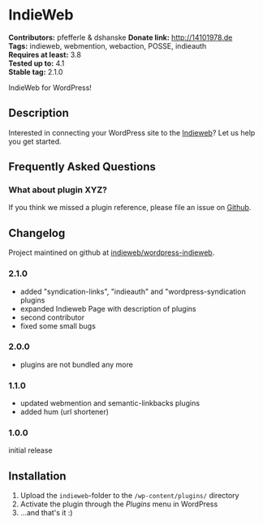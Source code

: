 # IndieWeb #
**Contributors:** pfefferle & dshanske
**Donate link:** http://14101978.de  
**Tags:** indieweb, webmention, webaction, POSSE, indieauth  
**Requires at least:** 3.8  
**Tested up to:** 4.1  
**Stable tag:** 2.1.0  

IndieWeb for WordPress!

## Description ##

Interested in connecting your WordPress site to the [Indieweb](https://indiewebcamp.com/)? Let us help you get started.

## Frequently Asked Questions ##

### What about plugin XYZ? ###

If you think we missed a plugin reference, please file an issue on [Github](https://github.com/indieweb/wordpress-indieweb/issues).

## Changelog ##

Project maintined on github at [indieweb/wordpress-indieweb](https://github.com/indieweb/wordpress-indieweb).

### 2.1.0 ###

* added "syndication-links", "indieauth" and "wordpress-syndication plugins
* expanded Indieweb Page with description of plugins
* second contributor
* fixed some small bugs


### 2.0.0 ###

* plugins are not bundled any more

### 1.1.0 ###

* updated webmention and semantic-linkbacks plugins
* added hum (url shortener)

### 1.0.0 ###

initial release

## Installation ##

1. Upload the `indieweb`-folder to the `/wp-content/plugins/` directory
2. Activate the plugin through the *Plugins* menu in WordPress
3. ...and that's it :)
